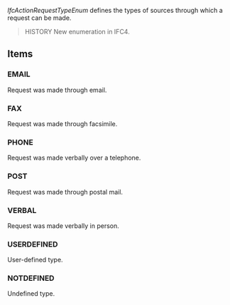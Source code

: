 _IfcActionRequestTypeEnum_ defines the types of sources through which a request can be made.

<!-- end of short definition -->


> HISTORY New enumeration in IFC4.

## Items

### EMAIL
Request was made through email.

### FAX
Request was made through facsimile.

### PHONE
Request was made verbally over a telephone.

### POST
Request was made through postal mail.

### VERBAL
Request was made verbally in person.

### USERDEFINED
User-defined type.

### NOTDEFINED
Undefined type.

